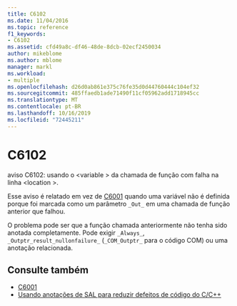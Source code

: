 ```yaml
---
title: C6102
ms.date: 11/04/2016
ms.topic: reference
f1_keywords:
- C6102
ms.assetid: cfd49a8c-df46-48de-8dcb-02ecf2450034
author: mikeblome
ms.author: mblome
manager: markl
ms.workload:
- multiple
ms.openlocfilehash: d26d0ab861e375c76fe35d0d44760444c104ef32
ms.sourcegitcommit: 485ffaedb1ade71490f11cf05962add1718945cc
ms.translationtype: MT
ms.contentlocale: pt-BR
ms.lasthandoff: 10/16/2019
ms.locfileid: "72445211"
---
```

# <a name="c6102"></a>C6102
aviso C6102: usando o \<variable > da chamada de função com falha na linha \<location >.

 Esse aviso é relatado em vez de [C6001](../code-quality/c6001.md) quando uma variável não é definida porque foi marcada como um parâmetro `_Out_` em uma chamada de função anterior que falhou.

 O problema pode ser que a função chamada anteriormente não tenha sido anotada completamente. Pode exigir `_Always_`, `_Outptr_result_nullonfailure_` (`_COM_Outptr_` para o código COM) ou uma anotação relacionada.

## <a name="see-also"></a>Consulte também

- [C6001](../code-quality/c6001.md)
- [Usando anotações de SAL para reduzir defeitos de código do C/C++](../code-quality/using-sal-annotations-to-reduce-c-cpp-code-defects.md)
